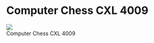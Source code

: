 # Computer Chess CXL 4009  
  
![](attachments/ComputerChess_front+CXL+4009.jpg)  
Computer Chess CXL 4009  
